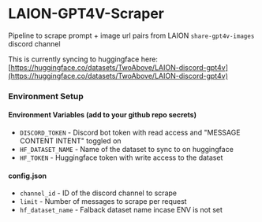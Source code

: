# LAION-GPT4V-Scraper 
Pipeline to scrape prompt + image url pairs from LAION `share-gpt4v-images` discord channel

This is currently syncing to huggingface here: [https://huggingface.co/datasets/TwoAbove/LAION-discord-gpt4v](https://huggingface.co/datasets/TwoAbove/LAION-discord-gpt4v)

### Environment Setup

#### Environment Variables (add to your github repo secrets)
- `DISCORD_TOKEN` - Discord bot token with read access and "MESSAGE CONTENT INTENT" toggled on
- `HF_DATASET_NAME` - Name of the dataset to sync to on huggingface
- `HF_TOKEN` - Huggingface token with write access to the dataset

#### config.json
- `channel_id` - ID of the discord channel to scrape
- `limit` - Number of messages to scrape per request
- `hf_dataset_name` - Falback dataset name incase ENV is not set

